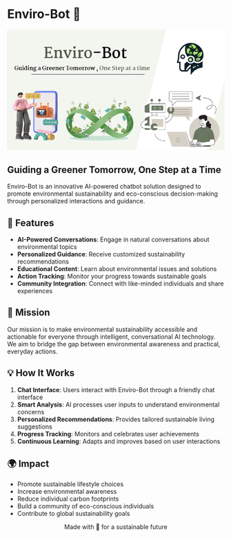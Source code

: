 # Enviro-Bot 🌱

<div align="center">
  <img src="assets/enviro-bot-banner.png" alt="Enviro-Bot Banner" width="800"/>
</div>

## Guiding a Greener Tomorrow, One Step at a Time

Enviro-Bot is an innovative AI-powered chatbot solution designed to promote environmental sustainability and eco-conscious decision-making through personalized interactions and guidance.

## 🌟 Features

- **AI-Powered Conversations**: Engage in natural conversations about environmental topics
- **Personalized Guidance**: Receive customized sustainability recommendations
- **Educational Content**: Learn about environmental issues and solutions
- **Action Tracking**: Monitor your progress towards sustainable goals
- **Community Integration**: Connect with like-minded individuals and share experiences

## 🎯 Mission

Our mission is to make environmental sustainability accessible and actionable for everyone through intelligent, conversational AI technology. We aim to bridge the gap between environmental awareness and practical, everyday actions.

## 💡 How It Works

1. **Chat Interface**: Users interact with Enviro-Bot through a friendly chat interface
2. **Smart Analysis**: AI processes user inputs to understand environmental concerns
3. **Personalized Recommendations**: Provides tailored sustainable living suggestions
4. **Progress Tracking**: Monitors and celebrates user achievements
5. **Continuous Learning**: Adapts and improves based on user interactions

## 🌍 Impact

- Promote sustainable lifestyle choices
- Increase environmental awareness
- Reduce individual carbon footprints
- Build a community of eco-conscious individuals
- Contribute to global sustainability goals

<div align="center">
  Made with 💚 for a sustainable future
</div>
